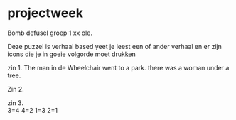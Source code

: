 # projectweek
Bomb defusel groep 1
xx ole.

Deze puzzel is verhaal based yeet je leest een of ander verhaal en er zijn icons die je in goeie volgorde moet drukken

zin 1.  The man in de Wheelchair went to a park. there was a woman under a tree.

Zin 2.

zin 3.  
3=4
4=2
1=3
2=1
